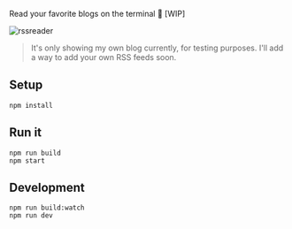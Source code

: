 Read your favorite blogs on the terminal 📄 [WIP]

![rssreader](https://github.com/pawap90/terminal-rss-feed/assets/2507959/f036aae5-49e5-41cf-bb6e-44903f08a10f)

> It's only showing my own blog currently, for testing purposes. I'll add a way to add your own RSS feeds soon.

## Setup

```
npm install
```


## Run it

```
npm run build
npm start
```

## Development

```
npm run build:watch
npm run dev
```
